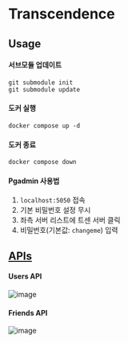 # Transcendence

## Usage

#### 서브모듈 업데이트

```
git submodule init
git submodule update
```

#### 도커 실행

```
docker compose up -d
```

#### 도커 종료

```
docker compose down
```

#### Pgadmin 사용법

1. `localhost:5050` 접속
2. 기본 비밀번호 설정 무시
3. 좌측 서버 리스트에 트센 서버 클릭
4. 비밀번호(기본값: `changeme`) 입력


## [APIs](https://raw.githack.com/TranscendenceProject/Transcendence/main/swagger.html)

#### Users API 

![image](https://github.com/TranscendenceProject/Transcendence/assets/56729421/dab78f0d-2bb0-49a3-90a2-3ec07fe10f95)

#### Friends API

![image](https://github.com/TranscendenceProject/Transcendence/assets/56729421/d280f2dc-88b4-4b23-8d30-472e5fc3a293)
